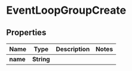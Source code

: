 
# EventLoopGroupCreate

## Properties
Name | Type | Description | Notes
------------ | ------------- | ------------- | -------------
**name** | **String** |  | 



